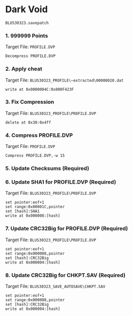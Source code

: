 # Dark Void 

`BLUS30323.savepatch`

### 1.  999999 Points

Target File: `PROFILE.DVP`

```
Decompress PROFILE.DVP
```

### 2. Apply cheat

Target File: `BLUS30323_PROFILE\~extracted\00000020.dat`

```
write at 0x0000004C:0x000F423F
```

### 3. Fix Compression

Target File: `BLUS30323_PROFILE\PROFILE.DVP`

```
delete at 0x30:0x4ff
```

### 4. Compress PROFILE.DVP

Target File: `PROFILE.DVP`

```
Compress PROFILE.DVP,-w 15
```

### 5.  Update Checksums (Required)
### 6. Update SHA1 for PROFILE.DVP (Required)

Target File: `BLUS30323_PROFILE\PROFILE.DVP`

```
set pointer:eof+1
set range:0x00001C,pointer
set [hash]:SHA1
write at 0x000008:[hash]
```

### 7. Update CRC32Big for PROFILE.DVP (Required)

Target File: `BLUS30323_PROFILE\PROFILE.DVP`

```
set pointer:eof+1
set range:0x000008,pointer
set [hash]:CRC32Big
write at 0x000004:[hash]
```

### 8. Update CRC32Big for CHKPT.SAV (Required)

Target File: `BLUS30323_SAVE_AUTOSAVE\CHKPT.SAV`

```
set pointer:eof+1
set range:0x000008,pointer
set [hash]:CRC32Big
write at 0x000004:[hash]
```

